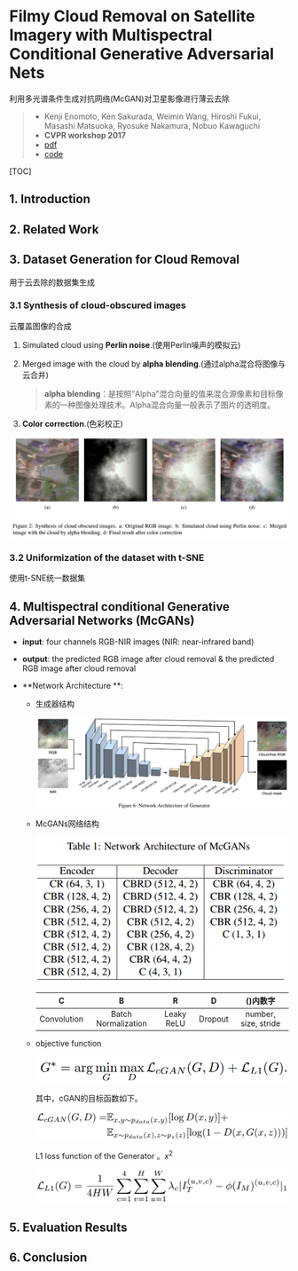 # Filmy Cloud Removal on Satellite Imagery with Multispectral Conditional Generative Adversarial Nets 

利用多光谱条件生成对抗网络(McGAN)对卫星影像进行薄云去除

> - Kenji Enomoto, Ken Sakurada, Weimin Wang, Hiroshi Fukui, Masashi Matsuoka,
>   Ryosuke Nakamura, Nobuo Kawaguchi
> - **CVPR workshop 2017**
> - [pdf](https://arxiv.org/abs/1710.04835)
> - [code](https://github.com/enomotokenji/mcgan-cvprw2017-pytorch)

[TOC]

## 1. Introduction

## 2. Related Work

## 3. Dataset Generation for Cloud Removal 

用于云去除的数据集生成

### 3.1 Synthesis of cloud-obscured images 

云覆盖图像的合成

1. Simulated cloud using **Perlin noise**.(使用Perlin噪声的模拟云)

2. Merged image with the cloud by **alpha blending**.(通过alpha混合将图像与云合并) 

   > **alpha blending**：是按照“Alpha”混合向量的值来混合源像素和目标像素的一种图像处理技术。Alpha混合向量一般表示了图片的透明度。

3. **Color correction**.(色彩校正)

![img](./synthsis.png)

### 3.2 Uniformization of the dataset with t-SNE 

使用t-SNE统一数据集

## 4. Multispectral conditional Generative Adversarial Networks (McGANs) 

- **input**: four channels RGB-NIR images (NIR: near-infrared band)

- **output**: the predicted RGB image after cloud removal  & the predicted RGB image after cloud removal 

- **Network Architecture **: 
  - 生成器结构

    ![net](./net.png)

  - McGANs网络结构

    ![McGANs](./net_McGANs.png)

    |      C      |          B          |     R      |    D    |       ()内数字       |
    | :---------: | :-----------------: | :--------: | :-----: | :------------------: |
    | Convolution | Batch Normalization | Leaky ReLU | Dropout | number, size, stride |

  - objective function

    ![G](./G.png)

    其中，cGAN的目标函数如下。

    ![LcGAN](./LcGAN.png)

    L1 loss function of the Generator 。$x^2$

    ![L1](./L1.png)

## 5. Evaluation Results 

## 6. Conclusion 

